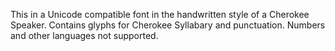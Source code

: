 This in a Unicode compatible font in the handwritten style of a Cherokee Speaker. Contains glyphs for Cherokee Syllabary and punctuation. Numbers and other languages not supported.
